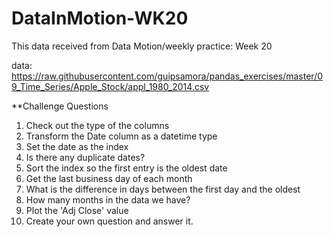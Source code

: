 
# DataInMotion-WK20

This data received from Data Motion/weekly practice: Week 20

data:  https://raw.githubusercontent.com/guipsamora/pandas_exercises/master/09_Time_Series/Apple_Stock/appl_1980_2014.csv

**Challenge Questions
1. Check out the type of the columns
2. Transform the Date column as a datetime type
3. Set the date as the index
4. Is there any duplicate dates?
5. Sort the index so the first entry is the oldest date
6. Get the last business day of each month
7. What is the difference in days between the first day and the oldest
8. How many months in the data we have?
9. Plot the 'Adj Close' value
10. Create your own question and answer it.